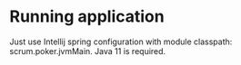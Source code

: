 
# Running application
Just use Intellij spring configuration with module classpath: scrum.poker.jvmMain.
Java 11 is required.

